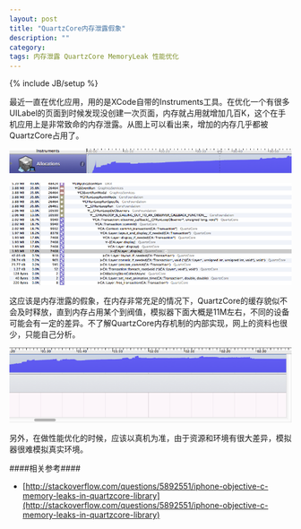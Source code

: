 ```yaml
---
layout: post
title: "QuartzCore内存泄露假象"
description: ""
category: 
tags: 内存泄露 QuartzCore MemoryLeak 性能优化
---
```

{% include JB/setup %}

最近一直在优化应用，用的是XCode自带的Instruments工具。在优化一个有很多UILabel的页面到时候发现没创建一次页面，内存就占用就增加几百K，这个在手机应用上是非常致命的内存泄露。从图上可以看出来，增加的内存几乎都被QuartzCore占用了。

![图1](/images/Snip20130108_8.png)

![图2](/images/Snip20130108_4.png)

这应该是内存泄露的假象，在内存非常充足的情况下，QuartzCore的缓存貌似不会及时释放，直到内存占用某个到阀值，模拟器下面大概是11M左右，不同的设备可能会有一定的差异。不了解QuartzCore内存机制的内部实现，网上的资料也很少，只能自己分析。

![图2](/images/Snip20130108_10.png)

另外，在做性能优化的时候，应该以真机为准，由于资源和环境有很大差异，模拟器很难模拟真实环境。


####相关参考####
* [http://stackoverflow.com/questions/5892551/iphone-objective-c-memory-leaks-in-quartzcore-library](http://stackoverflow.com/questions/5892551/iphone-objective-c-memory-leaks-in-quartzcore-library)


